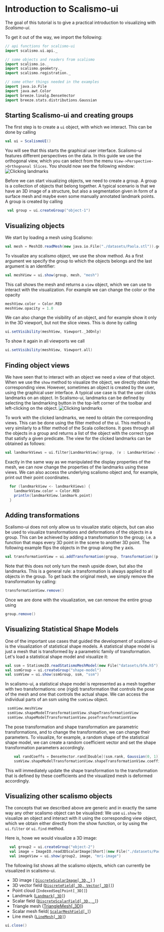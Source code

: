 # Introduction to Scalismo-ui

The goal of this tutorial is to give a practical introduction to visualizing with 
*Scalismo-ui*. 

To get it out of the way, we import the following:
```scala mdoc:silent
// api functions for scalismo-ui
import scalismo.ui.api._

// some objects and readers from scalismo
import scalismo.io._
import scalismo.geometry._
import scalismo.registration._

// some other things needed in the examples
import java.io.File
import java.awt.Color
import breeze.linalg.DenseVector
import breeze.stats.distributions.Gaussian

```



## Starting Scalismo-ui and creating groups

The first step is to create a ```ui``` object, with which we interact. This can be done by calling

```scala mdoc:silent
val ui = ScalismoUI()
```

You will see that this starts the graphical user interface. Scalismo-ui features different perspectives on the data. In this guide we use the orthogonal view, which you can select from the menu ```View->Perspective->Orthognonal Slices```. You should now see the following window:
![Clicking landmarks](images/scalismo-ui-empty.png)


Before we can start visualizing objects, we need to create a group. A group is a collection of objects that belong together. A typical scenario is that we have an 3D image of a structure, but also a segmentation given in form of a surface mesh and maybe even some manually annotated landmark points. A group is created by calling

```scala mdoc:silent
 val group = ui.createGroup("object-1")
```

## Visualizing objects

We start by loading a mesh using Scalismo:

```scala mdoc:silent
val mesh = MeshIO.readMesh(new java.io.File("./datasets/Paola.stl")).get
```

To visualize any scalismo object, we use the show method. As a first argument
we specify the group to which the objects belongs and the last argument is an identifier:

```scala mdoc:silent
val meshView = ui.show(group, mesh, "mesh")
```

This call shows the mesh and returns a ```view``` object, which we can use to
interact with the visualization. For example we can change the color or the opacity

```scala mdoc:silent
meshView.color = Color.RED
meshView.opacity = 1.0
```

We can also change the visibility of an object, and for example show it only in the
3D viewport, but not the slice views. This is done by calling

```scala mdoc:silent
ui.setVisibility(meshView, Viewport._3dOnly)
```

To show it again in all viewports we call

```scala mdoc:silent
ui.setVisibility(meshView, Viewport.all)
```

## Finding object views

We have seen that to interact with an object we need a view of that object. When we use the ```show``` method to visualize the object, we directly obtain the corresponding view. However, sometimes an object is created by the user, using the graphical user interface. A typical use case is that the user clicks landmarks on an object. In Scalismo-ui, landmarks can be defined by selecting the landmarking button in the top-left corner of the toolbar and  left-clicking on the object.
![Clicking landmarks](images/landmarking.png)

To work with the clicked landmarks, we need to obtain the corresponding views. This can be done using the filter method of the ui. This method is very similarly to a filter method of the Scala collections. It goes through all the objects in a group and returns a list of the object with the correct type that satisfy a given predicate. The view for the clicked landmarks can be obtained as follows:

```scala mdoc:silent
val landmarkViews = ui.filter[LandmarkView](group, (v : LandmarkView) => true)
```

Exactly in the same way as we manipulated the display properties of the mesh, we can now change the properties of the landmarks using these views. We can also access the underlying
scalismo object and, for example, print out their point coordinates.

```scala mdoc:silent
  for (landmarkView <- landmarkViews) {
    landmarkView.color = Color.RED
    println(landmarkView.landmark.point)
  }
```

## Adding transformations

Scalismo-ui does not only allow us to visualize static objects, but can also be used
to visualize transformations and deformations of the objects in a group. This can be achieved
by adding a transformation to the group; i.e. a function that maps every 3D point in the scene to another 3D point. The following example flips the objects in the group along the y axis.

```scala mdoc:silent
val transformationView = ui.addTransformation(group, Transformation((p : Point[_3D]) => Point3D(p.x, -p.y, p.z)), "flip")
```

Note that this does not only turn the mesh upside down, but also the landmarks. This is a general rule: a transformation is always applied to all objects in the group.
To get back the original mesh, we simply remove the transformation by calling:

```scala mdoc:silent
transformationView.remove()
```

Once we are done with the visualization, we can remove the entire group using
```scala mdoc:silent
group.remove()
```

## Visualizing Statistical Shape Models

One of the important use cases that guided the development of scalismo-ui is the
visualization of statistical shape models. A statistical shape model is
just a mesh that is transformed by a parametric family of transformation.
Let's load a statistical shape model and visualize it:

```scala mdoc:silent
val ssm = StatismoIO.readStatismoMeshModel(new File("datasets/bfm.h5")).get
val ssmGroup = ui.createGroup("shape-model")
val ssmView = ui.show(ssmGroup, ssm, "ssm")
```

In scalismo-ui, a statistical shape model is represented as a mesh together with two
transformations:  one (rigid) transformation that controls the pose of the mesh and
one that controls the actual shape. We can access the individual parts of an ssm using
the ```ssmView``` object.

```scala mdoc:silent
 ssmView.meshView
 ssmView.shapeModelTransformationView.shapeTransformationView
 ssmView.shapeModelTransformationView.poseTransformationView

```

The pose transformation and shape transformation are parametric transformations, and to change
the transformation, we can change their parameters. To visualize, for example,  a random shape of the statistical shape model, we can  create a random coefficient vector and set the shape transformation parameters accordingly.

```scala mdoc:silent
    val randCoeffs = DenseVector.rand[Double](ssm.rank, Gaussian(0, 1))
    ssmView.shapeModelTransformationView.shapeTransformationView.coefficients = randCoeffs
  ```
This will immediately update the shape transformation to the transformation that
 is defined by these coefficients and the visualized mesh is deformed accordingly.  



## Visualizing other scalismo objects

The concepts that we described above are generic and in exactly the same way
any other scalismo object can be visualized: We use ```ui.show``` to visualize an object and interact with it using the corresponding view object,
which we obtain either directly from the show function, or by using the ```ui.filter``` or
```ui.find``` method.

Here is, howe we would visualize a 3D image:

```scala mdoc:silent
  val group2 = ui.createGroup("object-2")
  val image = ImageIO.read3DScalarImage[Short](new File("./datasets/PaolaMRI.vtk")).get
  val imageView = ui.show(group2, image, "mri-image")
```

 The following list shows all the scalismo objects, which can currently be visualized
 in scalismo-ui.

 * 3D image ( [```DiscreteScalarImage[_3D,_]```](http://unibas-gravis.github.io/scalismo/latest/api/index.html#scalismo.image.DiscreteScalarImage) )
 * 3D vector field ([```DiscreteField[_3D, Vector[_3D]]```](http://unibas-gravis.github.io/scalismo/latest/api/index.html#scalismo.common.DiscreteField))
 * Point cloud (```IndexedSeq[Point[_3D]]```)
 * Landmark ([```Landmark[_3D]```](http://unibas-gravis.github.io/scalismo/latest/api/index.html#scalismo.geometry.Landmark))
 * Scalar field ([```DiscreteScalarField[_3D, _]```](http://unibas-gravis.github.io/scalismo/latest/api/index.html#scalismo.common.DiscreteScalarField))
 * Triangle mesh ([TriangleMesh[_3D]](http://unibas-gravis.github.io/scalismo/latest/api/index.html#scalismo.mesh.TriangleMesh))
 * Scalar mesh field( [```ScalarMeshField[_]```](http://unibas-gravis.github.io/scalismo/latest/api/index.html#scalismo.mesh.ScalarMeshField))
 * Line mesh ([```LineMesh[_3D]```](http://unibas-gravis.github.io/scalismo/latest/api/index.html#scalismo.mesh.LineMesh))

```scala mdoc:invisible
ui.close()
```